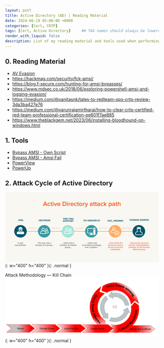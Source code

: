 ```yaml
---
layout: post
title: Active Directory (AD) | Reading Material
date: 2024-06-19 05:00:00 +0800
categories: [Cert, CRTP]
tags: [Cert, Active Directory]     ## TAG names should always be lowercase
render_with_liquid: false
description: List of my reading material and tools used when performing Active Directory Security Testing
---
```


## 0. Reading Material
 
- [AV Evasion](https://csbygb.gitbook.io/pentips/windows/avevasion)
- https://hackmag.com/security/fck-amsi/
- https://blog.f-secure.com/hunting-for-amsi-bypasses/
- https://www.mdsec.co.uk/2018/06/exploring-powershell-amsi-and-logging-evasion/
- https://medium.com/@vanitasnk/tales-to-redteam-ops-crtp-review-3da3ba427e76
- https://medium.com/@varunrajamirtharaj/how-to-clear-crtp-certified-red-team-professional-certification-ee601f7ae885
- https://www.theblackgem.net/2023/06/installing-bloodhound-on-windows.html

## 1. Tools 

- [Bypass AMSI - Own Script](https://0xs4h4.github.io/posts/Bypass-AMSI-Like-a-King/)
- [Bypass AMSI - Amsi Fail](https://amsi.fail/)
- [PowerView](https://github.com/PowerShellMafia/PowerSploit/blob/master/Recon/PowerView.ps1)
- [PowerUp](https://github.com/PowerShellMafia/PowerSploit/blob/master/Privesc/PowerUp.ps1)

## 2. Attack Cycle of Active Directory 
![AD](/img/crtp/ADattackpath.png){: w="400" h="400" }{: .normal }

Attack Methodology — Kill Chain
![AD](/img/crtp/crtp.png){: w="400" h="400" }{: .normal }